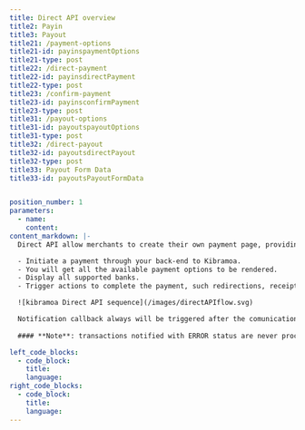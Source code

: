 ```yaml
---
title: Direct API overview
title2: Payin
title3: Payout
title21: /payment-options 
title21-id: payinspaymentOptions
title21-type: post
title22: /direct-payment
title22-id: payinsdirectPayment
title22-type: post
title23: /confirm-payment
title23-id: payinsconfirmPayment
title23-type: post
title31: /payout-options 
title31-id: payoutspayoutOptions
title31-type: post
title32: /direct-payout
title32-id: payoutsdirectPayout
title32-type: post
title33: Payout Form Data
title33-id: payoutsPayoutFormData


position_number: 1
parameters:
  - name:
    content:
content_markdown: |-
  Direct API allow merchants to create their own payment page, providing all the required data to:

  - Initiate a payment through your back-end to Kibramoa.
  - You will get all the available payment options to be rendered.
  - Display all supported banks.
  - Trigger actions to complete the payment, such redirections, receipts or QrCodes.

  ![kibramoa Direct API sequence](/images/directAPIflow.svg)

  Notification callback always will be triggered after the comunication with the payment processor is completed or closed. Merchants must always response with 200 HTTP status, otherwise notification will be triggered again up to 10 times.
  
  #### **Note**: transactions notified with ERROR status are never processed due to validation or networking issues.

left_code_blocks:
  - code_block:
    title:
    language:
right_code_blocks:
  - code_block:
    title:
    language:
---
```

